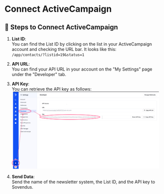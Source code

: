 # Connect ActiveCampaign

## 📝 Steps to Connect ActiveCampaign

1. **List ID**:  
   You can find the List ID by clicking on the list in your ActiveCampaign account and checking the URL bar. It looks like this:  
   `/app/contacts/?listid=19&status=1`

2. **API URL**:  
   You can find your API URL in your account on the "My Settings" page under the "Developer" tab.

3. **API Key**:  
   You can retrieve the API key as follows:  
   ![Get ActiveCampaign API key](https://raw.githubusercontent.com/Sovendus-GmbH/Sovendus-Integrations-Documentation/main/leads/SupportedSystems/activeCampaign/get-api-key.png)

4. **Send Data**:  
   Send the name of the newsletter system, the List ID, and the API key to Sovendus.
